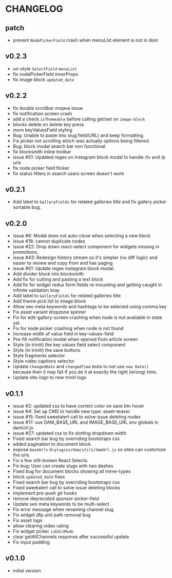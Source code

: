 # CHANGELOG


## patch
* prevent `NodePickerField` crash when menuList element is not in dom


## v0.2.3
* un-style `SelectField` `menuList`
* fix nodePickerField innerProps
* fix image block `updated_date`


## v0.2.2
* fix double scrollbar mojave issue
* fix notification screen crash
* add a check `isThemeable` before calling get/set on `image-block`
* blocks delete on delete key press
* more keyValuesField styling
* Bug: Unable to paste into slug field(URL) and keep formatting.
* Fix picker not scrolling which was actually options being filtered.
* Bug: block modal search bar non functional
* fix blocksmith inline toolbar
* issue #51: Updated regex on instagram block modal to handle /tv and /p urls
* fix node picker field flicker
* fix status filters in search users screen doesn't work


## v0.2.1
* Add label to `GalleryFields` for related galleries title and fix gallery picker sortable bug.


## v0.2.0
* issue #6: Modal does not auto-close when selecting a new block
* issue #18: cannot duplicate nodes
* issue #22: Drop down react-select component for widgets missing in promotions.
* issue #43: Redesign history stream so it's simpler (no diff logic) and easier to review and copy from and has paging.
* issue #51: Update regex instagram block modal.
* Add divider block into blocksmith
* Add fix for cutting and pasting a text block
* Add fix for widget redux form fields re-mounting and getting caught in infinite validation loop
* Add label to `GalleryFields` for related galleries title
* Add theme pick list to image block
* Allow seo meta keywords and hashtags to be selected using comma key
* Fix asset variant dropzone spinner
* Fix for edit-gallery-screen crashing when node is not available in state yet.
* Fix for node picker crashing when node is not found
* Increase width of value field in key-values-field
* Pre-fill notification modal when opened from article screen
* Style (in triniti) the key values field select component
* Style (in triniti) the save buttons
* Style fragments selector
* Style video captions selector
* Update `changedDate` and `changedTime` tests to not use `new Date()` because then it may fail if you do it at exactly the right (wrong) time.
* Update site-logo to new triniti logo


## v0.1.1
* issue #2: updated css to have correct color on save btn hover
* issue #4: Set up CMS to handle new type: asset-teaser.
* issue #15: fixed sweetalert call to solve issue deleting nodes
* issue #17: use DAM_BASE_URL and IMAGE_BASE_URL env globals in damUrl.js
* issue #27: updated css to fix slotting dropdown width
* Fixed search bar bug by overriding bootstraps css
* added pagination to document block.
* expose `baseUrls` in `plugins/dam/utils/damUrl.js` so sites can customize the urls.
* Fix a few still-broken React Selects.
* Fix bug: User can create slugs with two dashes
* Fixed bug for document blocks showing all mime-types
* block `updated_date` fixes
* Fixed search bar bug by overriding bootstraps css
* Fixed sweetalert call to solve issue deleting blocks
* implement pre-push git hooks
* remove deprecated sponsor-picker-field
* Update seo meta keywords to be multi-select
* Fix error message when renaming channel slug
* Fix widget dfp unit path removal bug
* Fix asset tags
* allow clearing video rating
* Fix widget picker `isEditMode`
* clear getAllChannels response after successful update
* Fix input padding


## v0.1.0
* initial version
